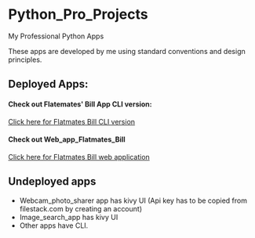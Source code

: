 # Python_Pro_Projects
My Professional Python Apps

These apps are developed by me using standard conventions and design principles.

## Deployed Apps:
#### Check out Flatemates' Bill App CLI version:
  <html> <a href=https://replit.com/@pythonsv/Flatematesbill?embed=1> Click here for Flatmates Bill CLI version </a> </html>
  
#### Check out Web_app_Flatmates_Bill 
   <html> <a href=http://pythonsv.pythonanywhere.com/> Click here for Flatmates Bill web application </a> </html>
    
## Undeployed apps    
* Webcam_photo_sharer app has kivy UI (Api key has to be copied from filestack.com by creating an account)
* Image_search_app has kivy UI
* Other apps have CLI.

